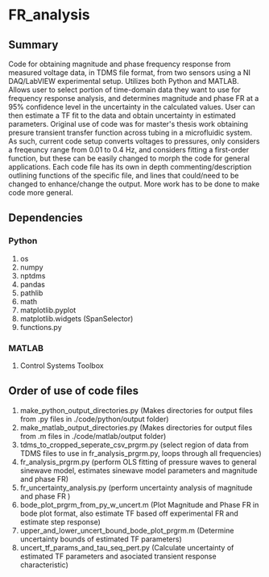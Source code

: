 # FR_analysis
## Summary
Code for obtaining magnitude and phase frequency response from measured voltage data, in TDMS file format, from two sensors using a NI DAQ/LabVIEW experimental setup. Utilizes both Python and MATLAB. Allows user to select portion of time-domain data they want to use for frequency response analysis, and determines magnitude and phase FR at a 95% confidence level in the uncertainty in the calculated values. User can then estimate a TF fit to the data and obtain uncertainty in estimated parameters. Original use of code was for master's thesis work obtaining presure transient transfer function across tubing in a microfluidic system. As such, current code setup converts voltages to pressures, only considers a freqeuncy range from 0.01 to 0.4 Hz, and considers fitting a first-order function, but these can be easily changed to morph the code for general applications. Each code file has its own in depth commenting/description outlining functions of the specific file, and lines that could/need to be changed to enhance/change the output. More work has to be done to make code more general.

## Dependencies
### Python
1. os
2. numpy
3. nptdms
4. pandas
5. pathlib
6. math
7. matplotlib.pyplot
8. matplotlib.widgets (SpanSelector)
9. functions.py

### MATLAB
1. Control Systems Toolbox

## Order of use of code files
1. make_python_output_directories.py (Makes directories for output files from .py files in ./code/python/output folder)
2. make_matlab_output_directories.py (Makes directories for output files from .m files in ./code/matlab/output folder)
3. tdms_to_cropped_seperate_csv_prgrm.py (select region of data from TDMS files to use in fr_analysis_prgrm.py, loops through all frequencies)
4. fr_analysis_prgrm.py (perform OLS fitting of pressure waves to general sinewave model, estimates sinewave model parameters and magnitude and phase FR)
5. fr_uncertainty_analysis.py (perform uncertainty analysis of magnitude and phase FR )
6. bode_plot_prgrm_from_py_w_uncert.m (Plot Magnitude and Phase FR in bode plot format, also estimate TF based off experimental FR and estimate step response)
7. upper_and_lower_uncert_bound_bode_plot_prgrm.m (Determine uncertainty bounds of estimated TF parameters)
8. uncert_tf_params_and_tau_seq_pert.py (Calculate uncertainty of estimated TF parameters and asociated transient response characteristic)


